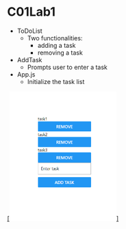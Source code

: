# C01Lab1
- ToDoList
    - Two functionalities:
        - adding a task
        - removing a task
- AddTask
    - Prompts user to enter a task
- App.js
    - Initialize the task list

[[<img src="image.png" width="250"/>]](image.png )